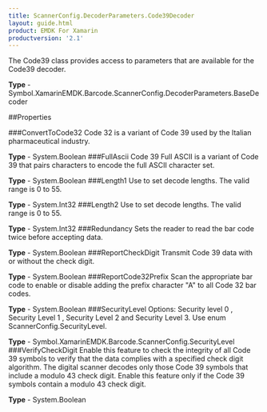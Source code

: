 ```yaml
---
title: ScannerConfig.DecoderParameters.Code39Decoder
layout: guide.html
product: EMDK For Xamarin
productversion: '2.1'
---
```

The Code39 class provides access to parameters that are available for the Code39 decoder.

**Type** - Symbol.XamarinEMDK.Barcode.ScannerConfig.DecoderParameters.BaseDecoder

##Properties

###ConvertToCode32
Code 32 is a variant of Code 39 used by the Italian pharmaceutical industry.

**Type** - System.Boolean
###FullAscii
Code 39 Full ASCII is a variant of Code 39 that pairs characters to encode the full ASCII character set.

**Type** - System.Boolean
###Length1
Use to set decode lengths. The valid range is 0 to 55.

**Type** - System.Int32
###Length2
Use to set decode lengths. The valid range is 0 to 55.

**Type** - System.Int32
###Redundancy
Sets the reader to read the bar code twice before accepting data.

**Type** - System.Boolean
###ReportCheckDigit
Transmit Code 39 data with or without the check digit.

**Type** - System.Boolean
###ReportCode32Prefix
Scan the appropriate bar code to enable or disable adding the prefix character "A" to all Code 32 bar codes.

**Type** - System.Boolean
###SecurityLevel
Options: Security level 0 , Security Level 1 , Security Level 2 and Security Level 3. Use enum ScannerConfig.SecurityLevel.

**Type** - Symbol.XamarinEMDK.Barcode.ScannerConfig.SecurityLevel
###VerifyCheckDigit
Enable this feature to check the integrity of all Code 39 symbols to verify that the data complies with a specified check digit algorithm. The digital scanner decodes only those Code 39 symbols that include a modulo 43 check digit. Enable this feature only if the Code 39 symbols contain a modulo 43 check digit.

**Type** - System.Boolean















